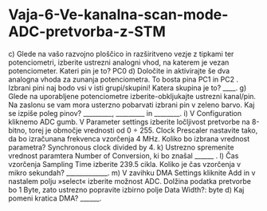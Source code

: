 # Vaja-6-Ve-kanalna-scan-mode-ADC-pretvorba-z-STM
c) Glede na vašo razvojno ploščico in razširitveno vezje z tipkami ter
potenciometri, izberite ustrezni analogni vhod, na katerem je vezan
potenciometer. Kateri pin je to? PC0
d) Določite in aktivirajte še dva analogna vhoda za zunanja potenciometra. To
bosta pina PC1 in PC2 .
Izbrani pini naj bodo vsi v isti grupi/skupini! Katera skupina je to? ____.
g) Glede na uporabljene potenciometre izberite-obkljukajte ustrezni kanal/pin. Na zaslonu se vam mora
usterzno pobarvati izbrani pin v zeleno barvo. Kaj se izpiše poleg pinov? _________, _________ in
________.
i) V Configuration kliknemo ADC gumb. V Parameter settings izberite ločljivost pretvorbe na 8-bitno, torej
je območje vrednosti od 0 ÷ 255. Clock Prescaler nastavite tako, da bo izračunana frekvenca vzorčenja 4
MHz. Koliko bo izbrana vrednost parametra? Synchronous clock divided by 4.
k) Ustrezno spremenite vrednost paramtera Number of Conversion, ki bo znašal ______ .
l) Čas vzorčenja Sampling Time izberite 239.5 cikla. Koliko je čas vzorčenja v mikro sekundah?
_____________.
m) V zavihku DMA Settings kliknite Add in v nastalem polju »select« izberite možnost ADC. Dolžina podatka
pretvorbe bo 1 Byte, zato ustrezno popravite izbirno polje Data Width?: byte
d) Kaj pomeni kratica DMA? ______.
